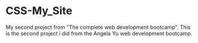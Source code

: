 # CSS-My_Site
My second project from "The complete web development bootcamp". 
This is the second project i did from the Angela Yu web development bootcamp.
